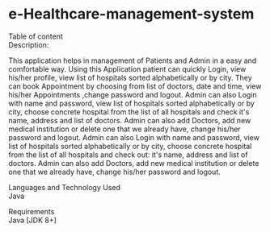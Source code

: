 # e-Healthcare-management-system
Table of content   
Description:

This application helps in management of Patients and Admin in a easy and comfortable way.
Using this Application patient can quickly Login, view his/her profile, view list of hospitals sorted alphabetically or by city.
They can book Appointment by choosing from list of doctors, date and time, view his/her Appointments ,change password and logout.
Admin can also Login with name and password, view list of hospitals sorted alphabetically or by city, choose concrete hospital from the list of all hospitals and check  it's name, address and list of doctors. Admin can also add Doctors, add new medical institution or delete one that we already have, change his/her password and logout.
Admin can also Login with name and password, view list of hospitals sorted alphabetically or by city, choose concrete hospital from the list of all hospitals and check out: it's name, address and list of doctors. Admin can also add Doctors, add new medical institution or delete one that we already have, change his/her password and logout.

Languages and Technology Used  
Java

Requirements  
Java [JDK 8+]
